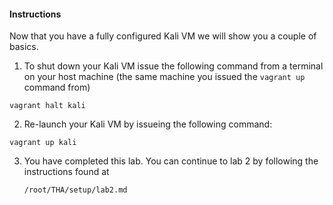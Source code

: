 #### Instructions
Now that you have a fully configured Kali VM we will show you a couple of basics.

1. To shut down your Kali VM issue the following command from a terminal on your host machine (the same machine you issued the `vagrant up` command from)

  ```
  vagrant halt kali
  ```

2. Re-launch your Kali VM by issueing the following command:

  ```
  vagrant up kali
  ```

3. You have completed this lab. You can continue to lab 2 by following the instructions found at 
    ```
    /root/THA/setup/lab2.md
    ```